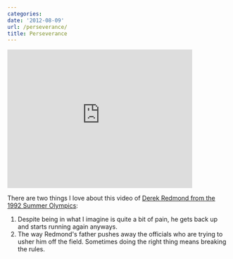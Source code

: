 ```yaml
---
categories:
date: '2012-08-09'
url: /perseverance/
title: Perseverance
---
```


<div class="fluid-vids"><iframe class="alignc" width="420" height="315" src="https://www.youtube.com/embed/Nifq3Ke2Q30?rel=0" frameborder="0" allowfullscreen></iframe></div>

There are two things I love about this video of <a href="https://www.youtube.com/watch?v=Nifq3Ke2Q30">Derek Redmond from the 1992 Summer Olympics</a>:

<ol>
<li>Despite being in what I imagine is quite a bit of pain, he gets back up and starts running again anyways.</li>
<li>The way Redmond's father pushes away the officials who are trying to usher him off the field. Sometimes doing the right thing means breaking the rules.</li>
</ol>